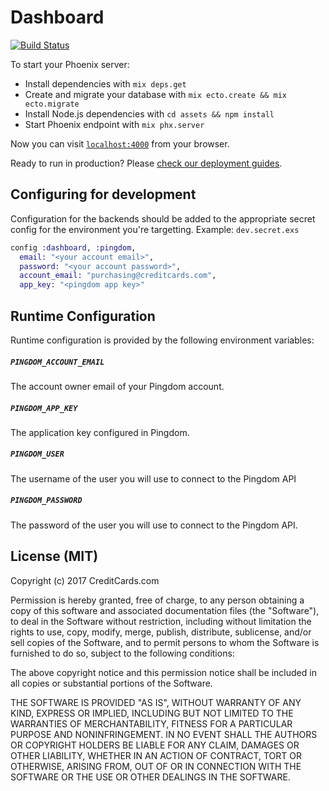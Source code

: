 # Dashboard

[![Build Status](https://travis-ci.org/CreditCardsCom/devops-statusboard.svg?branch=master)](https://travis-ci.org/CreditCardsCom/devops-statusboard)

To start your Phoenix server:

  * Install dependencies with `mix deps.get`
  * Create and migrate your database with `mix ecto.create && mix ecto.migrate`
  * Install Node.js dependencies with `cd assets && npm install`
  * Start Phoenix endpoint with `mix phx.server`

Now you can visit [`localhost:4000`](http://localhost:4000) from your browser.

Ready to run in production? Please [check our deployment guides](http://www.phoenixframework.org/docs/deployment).

## Configuring for development

Configuration for the backends should be added to the appropriate secret config for the environment you're targetting. Example: `dev.secret.exs`

```elixir
config :dashboard, :pingdom,
  email: "<your account email>",
  password: "<your account password>",
  account_email: "purchasing@creditcards.com",
  app_key: "<pingdom app key>"
```

## Runtime Configuration

Runtime configuration is provided by the following environment variables:

##### `PINGDOM_ACCOUNT_EMAIL`

The account owner email of your Pingdom account.

##### `PINGDOM_APP_KEY`

The application key configured in Pingdom.

##### `PINGDOM_USER`

The username of the user you will use to connect to the Pingdom API

##### `PINGDOM_PASSWORD`

The password of the user you will use to connect to the Pingdom API.

## License (MIT)

Copyright (c) 2017 CreditCards.com

Permission is hereby granted, free of charge, to any person obtaining a copy
of this software and associated documentation files (the "Software"), to deal
in the Software without restriction, including without limitation the rights
to use, copy, modify, merge, publish, distribute, sublicense, and/or sell
copies of the Software, and to permit persons to whom the Software is
furnished to do so, subject to the following conditions:

The above copyright notice and this permission notice shall be included in all
copies or substantial portions of the Software.

THE SOFTWARE IS PROVIDED "AS IS", WITHOUT WARRANTY OF ANY KIND, EXPRESS OR
IMPLIED, INCLUDING BUT NOT LIMITED TO THE WARRANTIES OF MERCHANTABILITY,
FITNESS FOR A PARTICULAR PURPOSE AND NONINFRINGEMENT. IN NO EVENT SHALL THE
AUTHORS OR COPYRIGHT HOLDERS BE LIABLE FOR ANY CLAIM, DAMAGES OR OTHER
LIABILITY, WHETHER IN AN ACTION OF CONTRACT, TORT OR OTHERWISE, ARISING FROM,
OUT OF OR IN CONNECTION WITH THE SOFTWARE OR THE USE OR OTHER DEALINGS IN THE
SOFTWARE.

